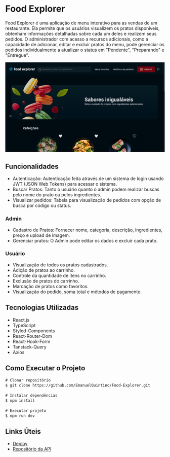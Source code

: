 # Food Explorer

Food Explorer é uma aplicação de menu interativo para as vendas de um restaurante. Ela permite que os usuários visualizem os pratos disponíveis, obtenham informações detalhadas sobre cada um deles e realizem seus pedidos. O administrador com acesso a recursos adicionais, como a capacidade de adicionar, editar e excluir pratos do menu, pode gerenciar os pedidos individualmente a atualizar o status em "Pendente", "Preparando" e "Entregue".

![Food Explorer](./public/images-layout/home.png)

## Funcionalidades

- Autenticação: Autenticação feita através de um sistema de login usando JWT (JSON Web Tokens) para acessar o sistema.
- Buscar Pratos: Tanto o usuário quanto o admin podem realizar buscas pelo nome do prato ou pelos ingredientes.
- Visualizar pedidos: Tabela para visualização de pedidos com opção de busca por código ou status.

### Admin

- Cadastro de Pratos: Fornecer nome, categoria, descrição, ingredientes, preço e upload de imagem.
- Gerenciar pratos: O Admin pode editar os dados e excluir cada prato.

### Usuário

- Visualização de todos os pratos cadastrados.
- Adição de pratos ao carrinho.
- Controle da quantidade de itens no carrinho.
- Exclusão de pratos do carrinho.
- Marcação de pratos como favoritos.
- Visualização do pedido, soma total e métodos de pagamento.

## Tecnologias Utilizadas

- React.js
- TypeScript
- Styled-Components
- React-Router-Dom
- React-Hook-Form
- Tanstack-Query 
- Axios

## Como Executar o Projeto

```shell
# Clonar repositório
$ git clone https://github.com/EmanuelQuintino/Food-Explorer.git

# Instalar dependências
$ npm install

# Executar projeto
$ npm run dev
```

## Links Úteis

- [Deploy](https://project-food-explorer.netlify.app/)
- [Repositório da API](https://github.com/EmanuelQuintino/Food-Explorer-API)
